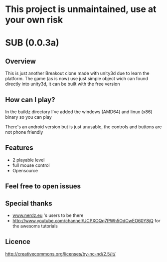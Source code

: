 # This project is unmaintained, use at your own risk

SUB (0.0.3a)
===

Overview
---------
This is just another Breakout clone made with unity3d 
due to learn the platform.
The game (as is now) use just simple object wich can found
directly into unity3d, it can be built with the free version

How can I play?
---------------

In the buildz directory I've added the windows (AMD64) and linux
(x86) binary so you can play

There's an android version but is just unusable, the controls and
buttons are not phone friendly

Features
----------

- 2 playable level
- full mouse control
- Opensource

Feel free to open issues
--------------------------

Special thanks
---------------

- www.nerdz.eu 's users to be there
- http://www.youtube.com/channel/UCPXOQq7PWh5OdCwEO60Y8jQ for the awesoms tutorials

Licence
--------
http://creativecommons.org/licenses/by-nc-nd/2.5/it/
